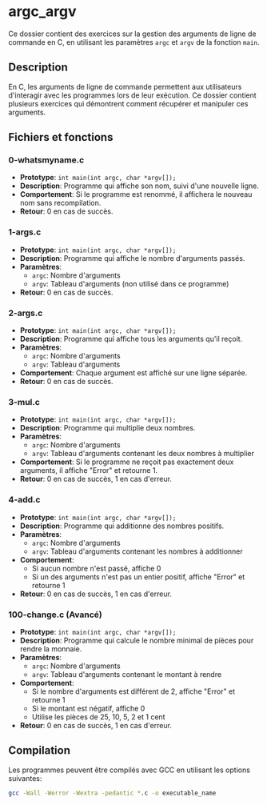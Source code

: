 # argc_argv

Ce dossier contient des exercices sur la gestion des arguments de ligne de commande en C, en utilisant les paramètres `argc` et `argv` de la fonction `main`.

## Description

En C, les arguments de ligne de commande permettent aux utilisateurs d'interagir avec les programmes lors de leur exécution. Ce dossier contient plusieurs exercices qui démontrent comment récupérer et manipuler ces arguments.

## Fichiers et fonctions

### 0-whatsmyname.c
- **Prototype**: `int main(int argc, char *argv[]);`
- **Description**: Programme qui affiche son nom, suivi d'une nouvelle ligne.
- **Comportement**: Si le programme est renommé, il affichera le nouveau nom sans recompilation.
- **Retour**: 0 en cas de succès.

### 1-args.c
- **Prototype**: `int main(int argc, char *argv[]);`
- **Description**: Programme qui affiche le nombre d'arguments passés.
- **Paramètres**: 
  - `argc`: Nombre d'arguments
  - `argv`: Tableau d'arguments (non utilisé dans ce programme)
- **Retour**: 0 en cas de succès.

### 2-args.c
- **Prototype**: `int main(int argc, char *argv[]);`
- **Description**: Programme qui affiche tous les arguments qu'il reçoit.
- **Paramètres**: 
  - `argc`: Nombre d'arguments
  - `argv`: Tableau d'arguments
- **Comportement**: Chaque argument est affiché sur une ligne séparée.
- **Retour**: 0 en cas de succès.

### 3-mul.c
- **Prototype**: `int main(int argc, char *argv[]);`
- **Description**: Programme qui multiplie deux nombres.
- **Paramètres**: 
  - `argc`: Nombre d'arguments
  - `argv`: Tableau d'arguments contenant les deux nombres à multiplier
- **Comportement**: Si le programme ne reçoit pas exactement deux arguments, il affiche "Error" et retourne 1.
- **Retour**: 0 en cas de succès, 1 en cas d'erreur.

### 4-add.c
- **Prototype**: `int main(int argc, char *argv[]);`
- **Description**: Programme qui additionne des nombres positifs.
- **Paramètres**: 
  - `argc`: Nombre d'arguments
  - `argv`: Tableau d'arguments contenant les nombres à additionner
- **Comportement**: 
  - Si aucun nombre n'est passé, affiche 0
  - Si un des arguments n'est pas un entier positif, affiche "Error" et retourne 1
- **Retour**: 0 en cas de succès, 1 en cas d'erreur.

### 100-change.c (Avancé)
- **Prototype**: `int main(int argc, char *argv[]);`
- **Description**: Programme qui calcule le nombre minimal de pièces pour rendre la monnaie.
- **Paramètres**: 
  - `argc`: Nombre d'arguments
  - `argv`: Tableau d'arguments contenant le montant à rendre
- **Comportement**: 
  - Si le nombre d'arguments est différent de 2, affiche "Error" et retourne 1
  - Si le montant est négatif, affiche 0
  - Utilise les pièces de 25, 10, 5, 2 et 1 cent
- **Retour**: 0 en cas de succès, 1 en cas d'erreur.

## Compilation

Les programmes peuvent être compilés avec GCC en utilisant les options suivantes:

```bash
gcc -Wall -Werror -Wextra -pedantic *.c -o executable_name
